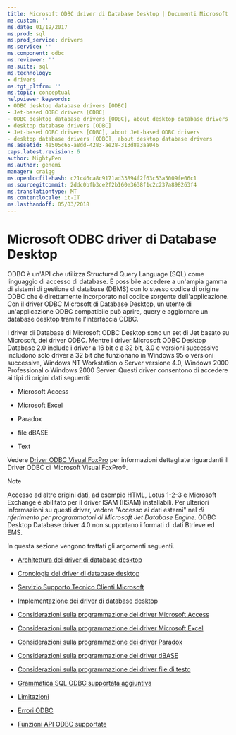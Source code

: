```yaml
---
title: Microsoft ODBC driver di Database Desktop | Documenti Microsoft
ms.custom: ''
ms.date: 01/19/2017
ms.prod: sql
ms.prod_service: drivers
ms.service: ''
ms.component: odbc
ms.reviewer: ''
ms.suite: sql
ms.technology:
- drivers
ms.tgt_pltfrm: ''
ms.topic: conceptual
helpviewer_keywords:
- ODBC desktop database drivers [ODBC]
- Jet-based ODBC drivers [ODBC]
- ODBC desktop database drivers [ODBC], about desktop database drivers
- desktop database drivers [ODBC]
- Jet-based ODBC drivers [ODBC], about Jet-based ODBC drivers
- desktop database drivers [ODBC], about desktop database drivers
ms.assetid: 4e505c65-a8dd-4283-ae28-313d8a3aa046
caps.latest.revision: 6
author: MightyPen
ms.author: genemi
manager: craigg
ms.openlocfilehash: c21c46ca8c9171ad33894f2f63c53a5009fe06c1
ms.sourcegitcommit: 2ddc0bfb3ce2f2b160e3638f1c2c237a898263f4
ms.translationtype: MT
ms.contentlocale: it-IT
ms.lasthandoff: 05/03/2018
---
```

# <a name="microsoft-odbc-desktop-database-drivers"></a>Microsoft ODBC driver di Database Desktop
ODBC è un'API che utilizza Structured Query Language (SQL) come linguaggio di accesso di database. È possibile accedere a un'ampia gamma di sistemi di gestione di database (DBMS) con lo stesso codice di origine ODBC che è direttamente incorporato nel codice sorgente dell'applicazione. Con il driver ODBC Microsoft di Database Desktop, un utente di un'applicazione ODBC compatibile può aprire, query e aggiornare un database desktop tramite l'interfaccia ODBC.  
  
 I driver di Database di Microsoft ODBC Desktop sono un set di Jet basato su Microsoft, dei driver ODBC. Mentre i driver Microsoft ODBC Desktop Database 2.0 include i driver a 16 bit e a 32 bit, 3.0 e versioni successive includono solo driver a 32 bit che funzionano in Windows 95 o versioni successive, Windows NT Workstation o Server versione 4.0, Windows 2000 Professional o Windows 2000 Server. Questi driver consentono di accedere ai tipi di origini dati seguenti:  
  
-   Microsoft Access  
  
-   Microsoft Excel  
  
-   Paradox  
  
-   file dBASE  
  
-   Text  
  
 Vedere [Driver ODBC Visual FoxPro](../../odbc/microsoft/visual-foxpro-odbc-driver.md) per informazioni dettagliate riguardanti il Driver ODBC di Microsoft Visual FoxPro®.  
  
> [!NOTE]  
>  Accesso ad altre origini dati, ad esempio HTML, Lotus 1-2-3 e Microsoft Exchange è abilitato per il driver ISAM (IISAM) installabili. Per ulteriori informazioni su questi driver, vedere "Accesso ai dati esterni" nel *di riferimento per programmatori di Microsoft Jet Database Engine*. ODBC Desktop Database driver 4.0 non supportano i formati di dati Btrieve ed EMS.  
  
 In questa sezione vengono trattati gli argomenti seguenti.  
  
-   [Architettura dei driver di database desktop](../../odbc/microsoft/desktop-database-drivers-architecture.md)  
  
-   [Cronologia dei driver di database desktop](../../odbc/microsoft/history-of-the-desktop-database-drivers.md)  
  
-   [Servizio Supporto Tecnico Clienti Microsoft](../../odbc/microsoft/product-support.md)  
  
-   [Implementazione dei driver di database desktop](../../odbc/microsoft/implementing-desktop-database-drivers.md)  
  
-   [Considerazioni sulla programmazione dei driver Microsoft Access](../../odbc/microsoft/microsoft-access-driver-programming-considerations.md)  
  
-   [Considerazioni sulla programmazione dei driver Microsoft Excel](../../odbc/microsoft/microsoft-excel-driver-programming-considerations.md)  
  
-   [Considerazioni sulla programmazione dei driver Paradox](../../odbc/microsoft/paradox-driver-programming-considerations.md)  
  
-   [Considerazioni sulla programmazione dei driver dBASE](../../odbc/microsoft/dbase-driver-programming-considerations.md)  
  
-   [Considerazioni sulla programmazione dei driver file di testo](../../odbc/microsoft/text-file-driver-programming-considerations.md)  
  
-   [Grammatica SQL ODBC supportata aggiuntiva](../../odbc/microsoft/additional-supported-odbc-sql-grammar.md)  
  
-   [Limitazioni](../../odbc/microsoft/limitations.md)  
  
-   [Errori ODBC](../../odbc/microsoft/odbc-errors.md)  
  
-   [Funzioni API ODBC supportate](../../odbc/microsoft/supported-odbc-api-functions.md)
